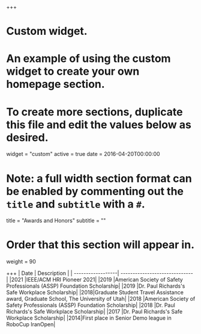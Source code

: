 +++
# Custom widget.
# An example of using the custom widget to create your own homepage section.
# To create more sections, duplicate this file and edit the values below as desired.
widget = "custom"
active = true
date = 2016-04-20T00:00:00

# Note: a full width section format can be enabled by commenting out the `title` and `subtitle` with a `#`.
title = "Awards and Honors"
subtitle = ""

# Order that this section will appear in.
weight = 90

+++
| Date           | Description                    |
| ------------------| ------------------------------ |
|2021 |IEEE/ACM HRI Pioneer 2021|
|2019 |American Society of Safety Professionals (ASSP) Foundation Scholarship|
|2019 |Dr. Paul Richards's Safe Workplace Scholarship|
|2018|Graduate Student Travel Assistance award, Graduate School, The University of Utah|
|2018 |American Society of Safety Professionals (ASSP) Foundation Scholarship|
|2018 |Dr. Paul Richards's Safe Workplace Scholarship|
|2017 |Dr. Paul Richards's Safe Workplace Scholarship|
|2014|First place in Senior Demo league in RoboCup IranOpen|
